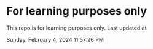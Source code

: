 # For learning purposes only
This repo is for learning purposes only.
Last updated at

Sunday, February 4, 2024 11:57:26 PM

